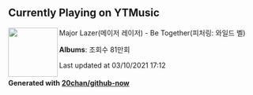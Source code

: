 ## Currently Playing on YTMusic

[<img align="left" width="100" src="https://i.ytimg.com/vi/5E-9UwsLEoE/sddefault.jpg?sqp=-oaymwEWCJADEOEBIAQqCghqEJQEGHgg6AJIWg&rs">](https://music.youtube.com/watch?v=5E-9UwsLEoE)

Major Lazer(메이저 레이저) - Be Together(피처링: 와일드 벨)

**Albums**: 조회수 81만회

Last updated at 03/10/2021 17:12

#### Generated with [20chan/github-now](https://github.com/20chan/github-now)


<!--
**20chan/20chan** is a ✨ _special_ ✨ repository because its `README.md` (this file) appears on your GitHub profile.

Here are some ideas to get you started:

- 🔭 I’m currently working on ...
- 🌱 I’m currently learning ...
- 👯 I’m looking to collaborate on ...
- 🤔 I’m looking for help with ...
- 💬 Ask me about ...
- 📫 How to reach me: ...
- 😄 Pronouns: ...
- ⚡ Fun fact: ...
-->
